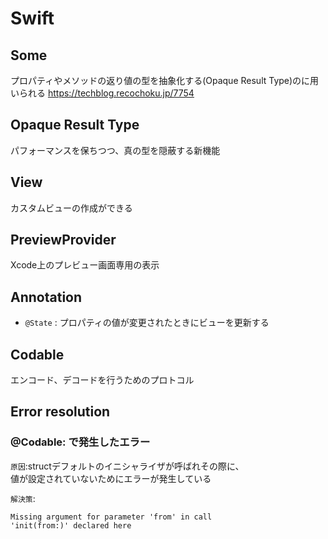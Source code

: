 # Swift

## Some
プロパティやメソッドの返り値の型を抽象化する(Opaque Result Type)のに用いられる
https://techblog.recochoku.jp/7754

## Opaque Result Type
パフォーマンスを保ちつつ、真の型を隠蔽する新機能

## View
カスタムビューの作成ができる

## PreviewProvider
Xcode上のプレビュー画面専用の表示

## Annotation
- `@State` : プロパティの値が変更されたときにビューを更新する

## Codable
エンコード、デコードを行うためのプロトコル


## Error resolution

### @Codable: で発生したエラー
`原因`:structデフォルトのイニシャライザが呼ばれその際に、</br>
値が設定されていないためにエラーが発生している

`解決策`: 
```
Missing argument for parameter 'from' in call
'init(from:)' declared here
```




